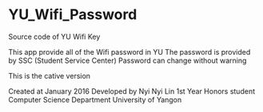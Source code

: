 # YU_Wifi_Password
Source code of YU Wifi Key

This app provide all of the Wifi password in YU
The password is provided by SSC (Student Service Center)
Password can change without warning

This is the cative version

Created at January 2016
Developed by 
Nyi Nyi Lin
1st Year Honors student
Computer Science Department
University of  Yangon
